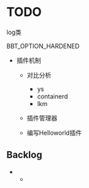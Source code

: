 # TODO

log类

BBT_OPTION_HARDENED

- 插件机制
  - 对比分析
    - ys  
    - containerd
    - lkm
  
  - 插件管理器
  - 编写Helloworld插件


## Backlog

- 
  - 